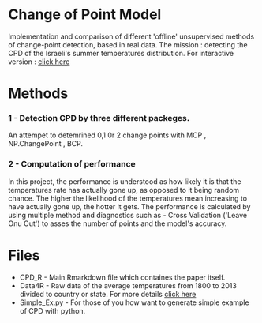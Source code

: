 # Change of Point Model
Implementation and comparison of different 'offline' unsupervised methods of change-point detection, based in real data.
The mission : detecting the CPD of the Israeli's summer temperatures distribution.
For interactive version : [click here](https://itaygonnen.shinyapps.io/CPD_R/)
# Methods 
### 1 - Detection CPD by three different packeges.
An attempet to detemrined 0,1 0r 2 change points with MCP , NP.ChangePoint , BCP. 
### 2 - Computation of performance
In this project, the performance is understood as how likely it is that the temperatures rate has actually gone up, as opposed to it being random chance.
The higher the likelihood of the temperatures mean increasing to have actually gone up, the hotter it gets. The performance is calculated by using multiple method and diagnostics such as - Cross Validation ('Leave Onu Out') to asses the number of points and the model's accuracy. 

# Files 
- CPD_R - Main  Rmarkdown file which containes the paper itself. 
- Data4R - Raw data of the average temperatures from 1800 to 2013 divided to country or state. For more details [click here](https://data.world/data-society/global-climate-change-data)
- Simple_Ex.py - For those of you how want to generate simple example of CPD with python. 
